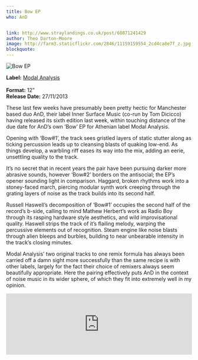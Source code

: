 ```yaml
---
title: Bow EP
who: AnD


link: http://www.straylandings.co.uk/post/68871241429
author: Theo Darton-Moore
image: http://farm3.staticflickr.com/2846/11159159554_2cd4ca8e7f_z.jpg
blockquote:
---
```


![Bow EP](http://farm6.staticflickr.com/5513/11159104785_3ec8ace15c_t.jpg)

**Label:** [Modal Analysis](https://soundcloud.com/modal-analysis)  
<br>**Format:** 12”
<br>**Release Date:** 27/11/2013

These last few weeks have presumably been pretty hectic for Manchester based duo AnD, their label Inner Surface Music (co-run by Tom Dicicco) having released its sixth edition last week, within touching distance of the due date for AnD’s own ‘Bow’ EP for Athenian label Modal Analysis.

Opening with ‘Bow#1’, the track sees gristled layers of static stutter along as ticking percussion leads up to cleansing blasts of quaking low-end. As things develop, a warbling riff eases its way into the mix, adding an eerie, unsettling quality to the track.

It’s no secret that in recent years the pair have been pursuing darker more abrasive sounds, however ‘Bow#2’ borders on the antisocial; the EP’s opener sounding light in comparison. Haggard, broken rhythms work into a stoney-faced march, piercing modular synth work creeping through the grating layers of noise as the track builds into its second half.

Russell Haswell’s decomposition of ‘Bow#1’ occupies the second half of the record’s b-side, calling to mind Mathew Herbert’s work as Radio Boy through its rasping hardware style aesthetics, and wild improvisational quality. Haswell strips the track of it’s flailing melody, warping the percussive elements out of recognition. Steam engine like noise blasts through alien bleeps and burbles, building to near unbearable intensity in the track’s closing minutes.

Modal Analysis’ two original tracks to one remix formula has always been carried off a damn sight more successfully than the same recipe is with other labels, largely for the fact their choice of remixers always seem beautifully appropriate. Here the pairing effectively puts AnD in the context of noise music in its wider sphere, of which they fit into extremely well in my opinion.

<iframe frameborder="no" height="166" scrolling="no" src="https://w.soundcloud.com/player/?url=https%3A//api.soundcloud.com/tracks/117597959" width="100%"></iframe>